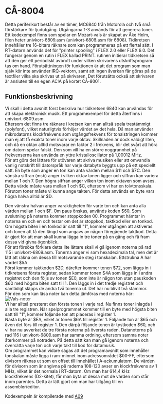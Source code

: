 # CÅ-8004
Detta periferikort består av en timer, MC6840 från Motorola och två små förstärkare för ljudutgång.
Utgångarna 1-3 används för att generera toner.
Ett kodexempel finns som spelar en Mozart-vals är skapat av Åke Holm, filen heter univkort-6809.asm (univkort-6808.asm för 6808). 
Tidkretsen innehåller tre 16-bitars räknare som kan programmeras på ett flertal sätt.
I RT-datorn används det för "printer spooling" i FLEX 2.0 eller FLEX 9.0.
Det fungerar genom en rutin i FLEX kallad PRINT. rutinen initierar tidkretsen så att den ger ett periodiskt avbrott under vilken skrivarens utskriftsprogram tas om hand.
Förutsättningen för funktionen är att det program som man själv kör inte använder IRQ-vektorn, samt att ingen åverkan får göras på de textfiler vilka ska skrivas ut på skrivaren. Det förutsätts också att skrivaren är ansluten till en egen ACIA på kortet CÅ-8001.

## Funktionsbeskrivning
Vi skall i detta avsnitt först beskriva hur tidkretsen 6840 kan användas för att skapa elektronisk musik. Ett programexempel för detta återfinns i univkort-6809.asm.  
Eftersom det finns tre räknare i kretsen kan man alltså spela trestämmigt (polyfont), vilket naturligtvis förhöjer värdet av det hela. Då man använder mikrodatorns klockfrekvens som utgångsfrekvens för tonalstringen kommer man ej att få exakta toner inom varje oktav. Skillnaden är dock väldigt liten, och då en oktav alltid motsvarar en faktor 2 i frekvens, blir det svårt att höra om datorn spelar falskt. Den som vill ha en större noggrannhet på frekvenserna kan använda en yttre kristalloscillator på 1,00012 MHz.  
För att göra det lättare för utövaren att skriva musiken eller att omvandla vanlig notskrift till datorspråk har varje databyte byggts upp på ett speciellt sätt. En byte som anger en ton kan anta värden mellan $11 och $7C. Den vänstra siffran (msb) anger i vilken oktav tonen ligger och siffran kan variera mellan 1 och 7. Den högra siffran anger vilken ton inom oktaven som avses. Detta värde måste vara mellan 1 och $C, eftersom vi har en tolvtonsskala.  
Förutom toner måste vi kunna ange takten. För detta används en byte vars högra halva alltid är $D. 

Den vänstra halvan anger varaktigheten för varje ton och kan anta alla värden mellan 1 och $F. Om paus önskas, används koden $60. Som avslutning på noterna kommer stoppkoden 00. Programmet hämtar in noterna en och en och testar om det är stoppkod, taktkod eller en tonkod. Om högsta biten i en tonkod är satt till "1", kommer utgången att aktiveras och tonen att få den längd som angavs av någon föregående taktkod. Detta är gjort för att man skall kunna lägga in tre toner på en gång och få fram dessa vid givna ögonblick.  
För att försöka förklara detta lite lättare skall vi gå igenom noterna på rad 115 i univkort-6809.asm. Tonerna anger vi som hexadecimala tal, men det är lätt att räkna om dessa till motsvarande steg i tonskalan. Ettstrukna A har värdet $5A.  
Först kommer taktkoden $2D, därefter kommer tonen $72, som läggs in i tidkretsens första register, sedan kommer tonen $4A som läggs in i andra registret och den följs av tonen $E0, som inte är någon ton utan pauskoden $60 med högsta biten satt till 1. Den läggs in i det tredje registret och samtidigt släpps de andra två tonerna ut. Det har nu blivit två stämmor.  
För den som kan läsa noter kan detta jämföras med noterna här:   
![Vals-noter](notes.jpg)  
Vi har alltså presterat den första tonen i varje rad. Nu finns toner inlagda i alla tre registren. När spelprogrammet kommer till en byte med högsta biten satt till "1", kommer följande ton att placeras i register 1.  
Nästa byte är $EA, vilket är tonen $6A till register 1. Följande ton är $65 och även det förs till register 1. Den därpå följande tonen är tystkoden $60, och vi har nu avverkat de tre första noterna på översta raden. Datanoterna på rad 116 i univkort-6809.asm har samma ordning, eftersom samma noter återkommer på notraden. På detta sätt kan man gå igenom noterna och översätta varje ton och varje takt till kod för datamusik.  
Om programmet kan vidare sägas att det programavsnitt som innehåller tonskalan måste ligga i ram-minnet inom adressområdet $00-FF, eftersom divisorn räknas ut som en offset till innehållet i A-ackumulatorn. De värden för divisorn som är angivna på raderna 108-120 avser en klockfrekvens av 1 MHz, vilket är det normala i RT-datorn. Om man har 614,4 kHz klockfrekvens (D2-kitet), får man byta ut dessa mot de värden som står inom parentes. Detta är lätt gjort om man har tillgång till en assembler/editor. 


Kodexempeln är kompilerade med [A09](https://github.com/Arakula/A09) 
